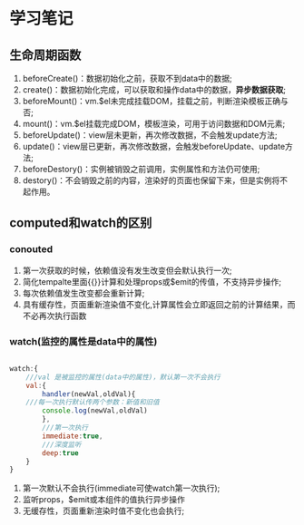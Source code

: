 # 学习笔记

## 生命周期函数
1. beforeCreate()：数据初始化之前，获取不到data中的数据;
2. create()：数据初始化完成，可以获取和操作data中的数据，**异步数据获取**;
3. beforeMount()：vm.$el未完成挂载DOM，挂载之前，判断渲染模板正确与否;
4. mount()：vm.$el挂载完成DOM，模板渲染，可用于访问数据和DOM元素;
5. beforeUpdate()：view层未更新，再次修改数据，不会触发update方法;
6. update()：view层已更新，再次修改数据，会触发beforeUpdate、update方法;
7. beforeDestory()：实例被销毁之前调用，实例属性和方法仍可使用;
8. destory()：不会销毁之前的内容，渲染好的页面也保留下来，但是实例将不起作用。



## computed和watch的区别
### conouted
1. 第一次获取的时候，依赖值没有发生改变但会默认执行一次;
2. 简化tempalte里面{{}}计算和处理props或$emit的传值，不支持异步操作;
3. 每次依赖值发生改变都会重新计算;
4. 具有缓存性，页面重新渲染值不变化,计算属性会立即返回之前的计算结果，而不必再次执行函数

### watch(监控的属性是data中的属性)

```javascript

watch:{
    ///val 是被监控的属性(data中的属性)，默认第一次不会执行
    val:{
        handler(newVal,oldVal){
    ///每一次执行默认传两个参数：新值和旧值
        console.log(newVal,oldVal)
        },
        ///第一次执行
        immediate:true,
        ///深度监听
        deep:true
    }
}

```

1. 第一次默认不会执行(immediate可使watch第一次执行);
2. 监听props，$emit或本组件的值执行异步操作
3. 无缓存性，页面重新渲染时值不变化也会执行;